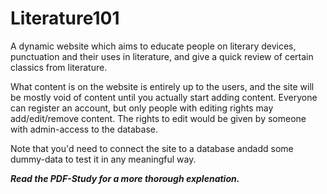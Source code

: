 # Literature101
A dynamic website which aims to educate people on literary devices, punctuation and their uses in literature, and give a quick review of certain classics from literature.

What content is on the website is entirely up to the users, and the site will be mostly void of content until you actually start adding content. Everyone can register an account, but only people with editing rights may add/edit/remove content. The rights to edit would be given by someone with admin-access to the database.

Note that you'd need to connect the site to a database andadd some dummy-data to test it in any meaningful way.

**_Read the PDF-Study for a more thorough explenation._**
